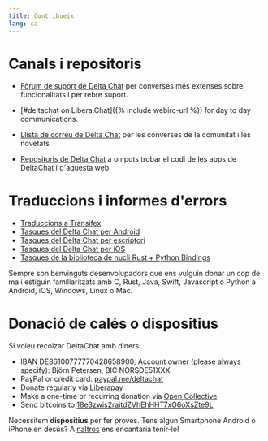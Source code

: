 ```yaml
---
title: Contribueix
lang: ca
---
```


# Canals i repositoris

- [Fòrum de suport de Delta Chat](https://support.delta.chat) per converses més extenses
  sobre funcionalitats i per rebre suport.

- [#deltachat on Libera.Chat]({% include webirc-url %}) for day to day communications.

- [Llista de correu de Delta Chat](https://lists.codespeak.net/postorius/lists/delta.codespeak.net/) 
 per les converses de la comunitat i les novetats.

- [Repositoris de Delta Chat](https://github.com/deltachat/) a on pots trobar 
  el codi de les apps de DeltaChat i d'aquesta web.

# Traduccions i informes d'errors

- [Traduccions a Transifex](https://www.transifex.com/delta-chat/public/)
- [Tasques del Delta Chat per Android](https://github.com/deltachat/deltachat-android/issues)
- [Tasques del Delta Chat per escriptori](https://github.com/deltachat/deltachat-desktop/issues)
- [Tasques del Delta Chat per iOS](https://github.com/deltachat/deltachat-ios/issues)
- [Tasques de la biblioteca de nucli Rust + Python Bindings](https://github.com/deltachat/deltachat-core-rust/issues)

Sempre son benvinguts desenvolupadors que ens vulguin donar un cop de ma i estiguin familiaritzats amb 
C, Rust, Java, Swift, Javascript o Python a Android, iOS, Windows, Linux o Mac.


# Donació de calés o dispositius

Si voleu recolzar DeltaChat amb diners:

- IBAN DE86100777770428658900, Account owner (please always specify): Björn Petersen, BIC NORSDE51XXX
- PayPal or credit card: [paypal.me/deltachat](https://paypal.me/deltachat/20)
- Donate regularly via [Liberapay](https://liberapay.com/delta.chat/)
- Make a one-time or recurring donation via [Open Collective](https://opencollective.com/delta-chat/donate)
- Send bitcoins to [18e3zwis2raitdZVhEhHHT7xG6oXsZte9L](bitcoin:18e3zwis2raitdZVhEhHHT7xG6oXsZte9L)

Necessitem **dispositius** per fer proves. Tens algun Smartphone Android o iPhone en desús?
A [naltros](imprint) ens encantaria tenir-lo!
